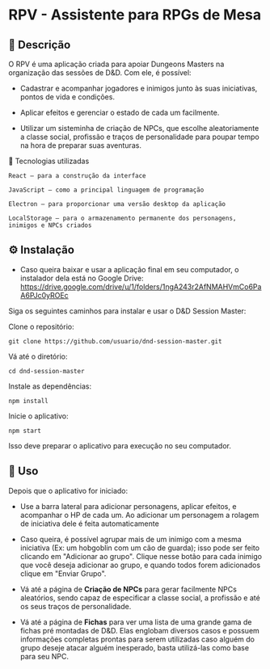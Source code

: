 # RPV - Assistente para RPGs de Mesa
## 📝 Descrição

O RPV é uma aplicação criada para apoiar Dungeons Masters na organização das sessões de D&D.
Com ele, é possível:

  - Cadastrar e acompanhar jogadores e inimigos junto às suas iniciativas, pontos de vida e condições.

  - Aplicar efeitos e gerenciar o estado de cada um facilmente.

  - Utilizar um sisteminha de criação de NPCs, que escolhe aleatoriamente a classe social, profissão e traços de personalidade para poupar tempo na hora de preparar suas aventuras.

🔹 Tecnologias utilizadas

    React — para a construção da interface

    JavaScript — como a principal linguagem de programação

    Electron — para proporcionar uma versão desktop da aplicação

    LocalStorage — para o armazenamento permanente dos personagens, inimigos e NPCs criados

## ⚙ Instalação

- Caso queira baixar e usar a aplicação final em seu computador, o instalador dela está no Google Drive:
  https://drive.google.com/drive/u/1/folders/1ngA243r2AfNMAHVmCo6PaA6PJc0yROEc

Siga os seguintes caminhos para instalar e usar o D&D Session Master:

  Clone o repositório:

    git clone https://github.com/usuario/dnd-session-master.git

  Vá até o diretório:

    cd dnd-session-master

  Instale as dependências:

    npm install

  Inicie o aplicativo:

    npm start

Isso deve preparar o aplicativo para execução no seu computador.

## 🔹 Uso

Depois que o aplicativo for iniciado:

  - Use a barra lateral para adicionar personagens, aplicar efeitos, e acompanhar o HP de cada um. Ao adicionar um personagem a rolagem de iniciativa dele é feita automaticamente
  - Caso queira, é possível agrupar mais de um inimigo com a mesma iniciativa (Ex: um hobgoblin com um cão de guarda); isso pode ser feito clicando em "Adicionar ao grupo". Clique nesse botão para cada inimigo que você deseja adicionar ao grupo, e quando todos forem adicionados clique em "Enviar Grupo".

  - Vá até a página de **Criação de NPCs** para gerar facilmente NPCs aleatórios, sendo capaz de especificar a classe social, a profissão e até os seus traços de personalidade.

  - Vá até a página de **Fichas** para ver uma lista de uma grande gama de fichas pré montadas de D&D. Elas englobam diversos casos e possuem informações completas prontas para serem utilizadas caso alguém do grupo deseje atacar alguém inesperado, basta utilizá-las como base para seu NPC.
